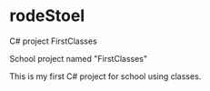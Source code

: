 # rodeStoel
C# project FirstClasses

School project named "FirstClasses"

This is my first C# project for school using classes.
